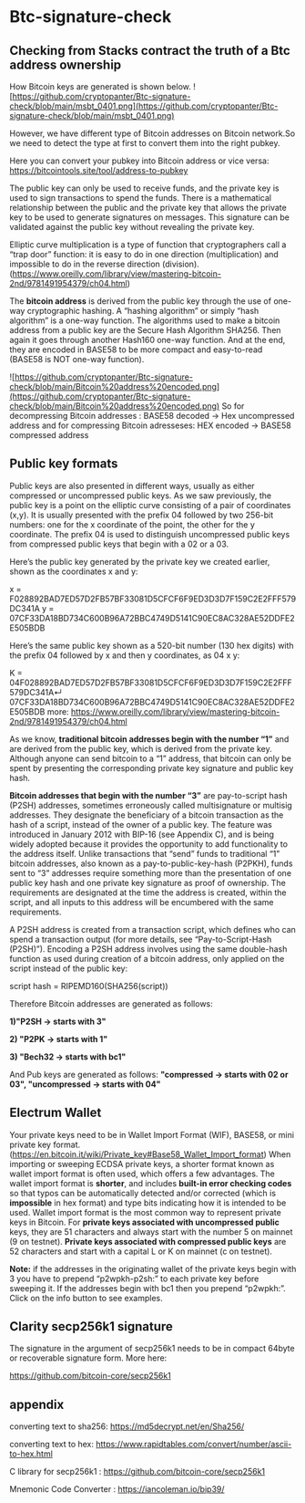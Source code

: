 # Btc-signature-check
## Checking from Stacks contract the truth of a Btc address ownership

How Bitcoin keys are generated is shown below.
![https://github.com/cryptopanter/Btc-signature-check/blob/main/msbt_0401.png](https://github.com/cryptopanter/Btc-signature-check/blob/main/msbt_0401.png)

However, we have different type of Bitcoin addresses on Bitcoin network.So we need to detect the type at first to convert them into the right pubkey.

Here you can convert your pubkey into Bitcoin address or vice versa: https://bitcointools.site/tool/address-to-pubkey

The public key can only be used to receive funds, and the private key is used to sign transactions to spend the funds. There is a mathematical relationship between the public and the private key that allows the private key to be used to generate signatures on messages. This signature can be validated against the public key without revealing the private key.

Elliptic curve multiplication is a type of function that cryptographers call a “trap door” function: it is easy to do in one direction (multiplication) and impossible to do in the reverse direction (division). (https://www.oreilly.com/library/view/mastering-bitcoin-2nd/9781491954379/ch04.html)

The **bitcoin address** is derived from the public key through the use of one-way cryptographic hashing. A “hashing algorithm” or simply “hash algorithm” is a one-way function. The algorithms used to make a bitcoin address from a public key are the Secure Hash Algorithm SHA256. Then again it goes through another Hash160 one-way function. And at the end, they are encoded in BASE58 to be more compact and easy-to-read (BASE58 is NOT one-way function).

![https://github.com/cryptopanter/Btc-signature-check/blob/main/Bitcoin%20address%20encoded.png](https://github.com/cryptopanter/Btc-signature-check/blob/main/Bitcoin%20address%20encoded.png)
So for decompressing Bitcoin addresses : BASE58 decoded -> Hex uncompressed address
and for compressing Bitcoin adresseses: HEX encoded -> BASE58 compressed address 

## Public key formats
Public keys are also presented in different ways, usually as either compressed or uncompressed public keys.
As we saw previously, the public key is a point on the elliptic curve consisting of a pair of coordinates (x,y). It is usually presented with the prefix 04 followed by two 256-bit numbers: one for the x coordinate of the point, the other for the y coordinate. The prefix 04 is used to distinguish uncompressed public keys from compressed public keys that begin with a 02 or a 03.

Here’s the public key generated by the private key we created earlier, shown as the coordinates x and y:


x = F028892BAD7ED57D2FB57BF33081D5CFCF6F9ED3D3D7F159C2E2FFF579DC341A
y = 07CF33DA18BD734C600B96A72BBC4749D5141C90EC8AC328AE52DDFE2E505BDB

Here’s the same public key shown as a 520-bit number (130 hex digits) with the prefix 04 followed by x and then y coordinates, as 04 x y:

K = 04F028892BAD7ED57D2FB57BF33081D5CFCF6F9ED3D3D7F159C2E2FFF579DC341A↵
07CF33DA18BD734C600B96A72BBC4749D5141C90EC8AC328AE52DDFE2E505BDB
more:  https://www.oreilly.com/library/view/mastering-bitcoin-2nd/9781491954379/ch04.html


As we know, **traditional bitcoin addresses begin with the number “1”** and are derived from the public key, which is derived from the private key. Although anyone can send bitcoin to a “1” address, that bitcoin can only be spent by presenting the corresponding private key signature and public key hash.

**Bitcoin addresses that begin with the number “3”** are pay-to-script hash (P2SH) addresses, sometimes erroneously called multisignature or multisig addresses. They designate the beneficiary of a bitcoin transaction as the hash of a script, instead of the owner of a public key. The feature was introduced in January 2012 with BIP-16 (see Appendix C), and is being widely adopted because it provides the opportunity to add functionality to the address itself. Unlike transactions that “send” funds to traditional “1” bitcoin addresses, also known as a pay-to-public-key-hash (P2PKH), funds sent to “3” addresses require something more than the presentation of one public key hash and one private key signature as proof of ownership. The requirements are designated at the time the address is created, within the script, and all inputs to this address will be encumbered with the same requirements.

A P2SH address is created from a transaction script, which defines who can spend a transaction output (for more details, see “Pay-to-Script-Hash (P2SH)”). Encoding a P2SH address involves using the same double-hash function as used during creation of a bitcoin address, only applied on the script instead of the public key:

script hash = RIPEMD160(SHA256(script))

Therefore Bitcoin addresses are generated as follows: 


**1)"P2SH -> starts with 3"**

**2) "P2PK -> starts with 1"**

**3) "Bech32 -> starts with bc1"**


And Pub keys are generated as follows: 
**"compressed -> starts with 02 or 03",
"uncompressed -> starts with 04"**

## Electrum Wallet
Your private keys need to be in Wallet Import Format (WIF), BASE58,  or mini private key format.  (https://en.bitcoin.it/wiki/Private_key#Base58_Wallet_Import_format)
When importing or sweeping ECDSA private keys, a shorter format known as wallet import format is often used, which offers a few advantages. The wallet import format is **shorter**, and includes **built-in error checking codes** so that typos can be automatically detected and/or corrected (which is **impossible** in hex format) and type bits indicating how it is intended to be used. Wallet import format is the most common way to represent private keys in Bitcoin. For **private keys associated with uncompressed public** keys, they are 51 characters and always start with the number 5 on mainnet (9 on testnet). **Private keys associated with compressed public keys** are 52 characters and start with a capital L or K on mainnet (c on testnet). 

**Note:** if the addresses in the originating wallet of the private keys begin with 3 you have to prepend “p2wpkh-p2sh:” to each private key before sweeping it. If the addresses begin with bc1 then you prepend “p2wpkh:”. Click on the info button to see examples.

## Clarity secp256k1 signature 
The signature in the argument of secp256k1 needs to be in compact 64byte or recoverable signature form.
More here: 

https://github.com/bitcoin-core/secp256k1

## appendix
converting text to sha256: https://md5decrypt.net/en/Sha256/

converting text to hex: https://www.rapidtables.com/convert/number/ascii-to-hex.html

C library for secp256k1 : https://github.com/bitcoin-core/secp256k1

Mnemonic Code Converter : https://iancoleman.io/bip39/
